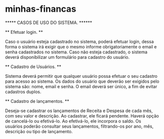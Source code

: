 # minhas-financas

***** CASOS DE USO DO SISTEMA. ******

** Efetuar login. **

Caso o usuário esteja cadastrado no sistema, poderá efetuar login, dessa forma o sistema irá exigir que o mesmo informe obrigatoriamente o email e senha cadastrados 
no sistema. Caso não esteja cadastrado, o sistema deverá disponibilizar um formulário para cadastro do usuário.

** Cadastro de Usuários. **

Sistema deverá permitir que qualquer usuário possa efetuar o seu cadastro para acesso ao sistema. Os dados do usuário que deverão ser exigidos pelo sistema são:
nome, email e senha. O email deverá ser único, a fim de evitar cadastros duplos.


** Cadastro de lançamentos. **

Deseja-se cadastrar os lançamentos de Receita e Despesa de cada mês, com seu valor e descrição. Ao cadastrar, ele ficará pendente. Haverá opção de cancelá-lo ou
efetivá-lo. Ao efetivá-lo, ele incorpora o saldo. Os usuários poderão consultar seus lançamentos, filtrando-os por ano, mês, descrição ou tipo de lançamento. 
